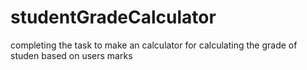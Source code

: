 # studentGradeCalculator
completing the task to make an calculator for calculating the grade of studen based on users marks
